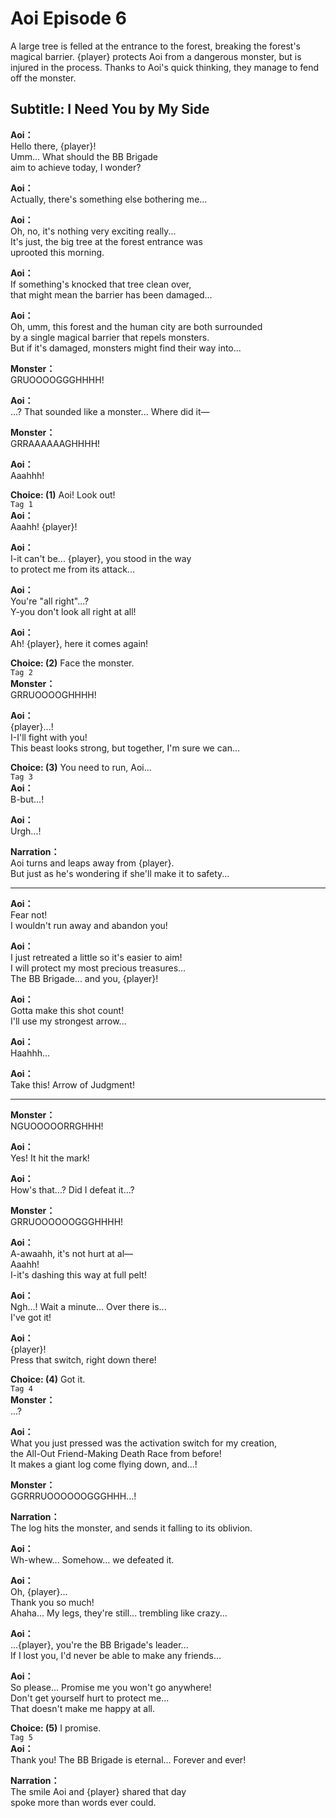 # Aoi Episode 6
A large tree is felled at the entrance to the forest, breaking the forest's magical barrier. {player} protects Aoi from a dangerous monster, but is injured in the process. Thanks to Aoi's quick thinking, they manage to fend off the monster.
  
## Subtitle: I Need You by My Side
  
**Aoi：**  
Hello there, {player}!  
Umm... What should the BB Brigade  
aim to achieve today, I wonder?  
  
**Aoi：**  
Actually, there's something else bothering me...  
  
**Aoi：**  
Oh, no, it's nothing very exciting really...  
It's just, the big tree at the forest entrance was  
uprooted this morning.  
  
**Aoi：**  
If something's knocked that tree clean over,  
that might mean the barrier has been damaged...  
  
**Aoi：**  
Oh, umm, this forest and the human city are both surrounded  
by a single magical barrier that repels monsters.  
But if it's damaged, monsters might find their way into...  
  
**Monster：**  
GRUOOOOGGGHHHH!  
  
**Aoi：**  
...? That sounded like a monster... Where did it—  
  
**Monster：**  
GRRAAAAAAGHHHH!  
  
**Aoi：**  
Aaahhh!  
  
**Choice: (1)**  Aoi! Look out!  
`Tag 1`  
**Aoi：**  
Aaahh! {player}!  
  
**Aoi：**  
I-it can't be... {player}, you stood in the way  
to protect me from its attack...  
  
**Aoi：**  
You're \"all right\"...?  
Y-you don't look all right at all!  
  
**Aoi：**  
Ah! {player}, here it comes again!  
  
**Choice: (2)**  Face the monster.  
`Tag 2`  
**Monster：**  
GRRUOOOOGHHHH!  
  
**Aoi：**  
{player}...!  
I-I'll fight with you!  
This beast looks strong, but together, I'm sure we can...  
  
**Choice: (3)**  You need to run, Aoi...  
`Tag 3`  
**Aoi：**  
B-but...!  
  
**Aoi：**  
Urgh...!  
  
**Narration：**  
Aoi turns and leaps away from {player}.  
But just as he's wondering if she'll make it to safety...  
  

---  
  
**Aoi：**  
Fear not!  
I wouldn't run away and abandon you!  
  
**Aoi：**  
I just retreated a little so it's easier to aim!  
I will protect my most precious treasures...  
The BB Brigade... and you, {player}!  
  
**Aoi：**  
Gotta make this shot count!  
I'll use my strongest arrow...  
  
**Aoi：**  
Haahhh...  
  
**Aoi：**  
Take this! Arrow of Judgment!  
  

---  
  
**Monster：**  
NGUOOOOORRGHHH!  
  
**Aoi：**  
Yes! It hit the mark!  
  
**Aoi：**  
How's that...? Did I defeat it...?  
  
**Monster：**  
GRRUOOOOOOGGGHHHH!  
  
**Aoi：**  
A-awaahh, it's not hurt at al—  
 Aaahh!  
I-it's dashing this way at full pelt!  
  
**Aoi：**  
Ngh...! Wait a minute... Over there is...  
I've got it!  
  
**Aoi：**  
{player}!  
Press that switch, right down there!  
  
**Choice: (4)**  Got it.  
`Tag 4`  
**Monster：**  
...?  
  
**Aoi：**  
What you just pressed was the activation switch for my creation,  
the All-Out Friend-Making Death Race from before!  
It makes a giant log come flying down, and...!  
  
**Monster：**  
GGRRRUOOOOOOGGGHHH...!  
  
**Narration：**  
The log hits the monster, and sends it falling to its oblivion.  
  
**Aoi：**  
Wh-whew... Somehow... we defeated it.  
  
**Aoi：**  
Oh, {player}...  
Thank you so much!  
Ahaha... My legs, they're still... trembling like crazy...  
  
**Aoi：**  
...{player}, you're the BB Brigade's leader...  
If I lost you, I'd never be able to make any friends...  
  
**Aoi：**  
So please... Promise me you won't go anywhere!  
Don't get yourself hurt to protect me...  
That doesn't make me happy at all.  
  
**Choice: (5)**  I promise.  
`Tag 5`  
**Aoi：**  
Thank you! The BB Brigade is eternal... Forever and ever!  
  
**Narration：**  
The smile Aoi and {player} shared that day  
spoke more than words ever could.  

